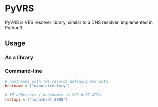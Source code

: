 # PyVRS

PyVRS is VRS resolver library, similar to a DNS resolver, implemented in Python3.

## Usage



### As a library




### Command-line




```ini
# hostnames with TXT records defining VRS data
hostname = ["ovon.directory"]

# IP addresses / hostnames of VRS ReST APIs
restapi = ["localhost:8080"]
```
